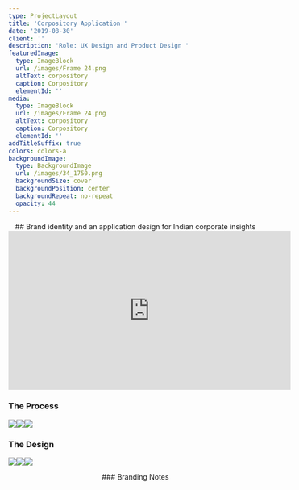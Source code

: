 ```yaml
---
type: ProjectLayout
title: 'Corpository Application '
date: '2019-08-30'
client: ''
description: 'Role: UX Design and Product Design '
featuredImage:
  type: ImageBlock
  url: /images/Frame 24.png
  altText: corpository
  caption: Corpository
  elementId: ''
media:
  type: ImageBlock
  url: /images/Frame 24.png
  altText: corpository
  caption: Corpository
  elementId: ''
addTitleSuffix: true
colors: colors-a
backgroundImage:
  type: BackgroundImage
  url: /images/34_1750.png
  backgroundSize: cover
  backgroundPosition: center
  backgroundRepeat: no-repeat
  opacity: 44
---
```

<div style="text-align: center">## Brand identity and an application design for Indian corporate insights</div>

<iframe width="560" height="315" src="https://www.youtube.com/embed/zMvqc3Y6aoI?si=vvAbIb0kFz7FvZBZ" title="YouTube video player" frameborder="0" allow="accelerometer; autoplay; clipboard-write; encrypted-media; gyroscope; picture-in-picture; web-share" referrerpolicy="strict-origin-when-cross-origin" allowfullscreen></iframe>

### The Process

![](/images/user_flow.jpg)![](/images/sketch_logo.jpg)![](/images/wireframe_v1.jpg)

### The Design

![](https://mir-s3-cdn-cf.behance.net/project_modules/source/f308f979003027.5cb5db4b7e9ef.gif)![](https://mir-s3-cdn-cf.behance.net/project_modules/source/71107e79003027.5cb5e600eac7b.jpg)![](https://mir-s3-cdn-cf.behance.net/project_modules/source/48b98079003027.5cb5da66b804c.jpg)

<div style="text-align: center">### Branding Notes </div>

